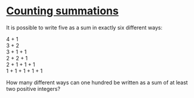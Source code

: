 # [Counting summations](http://projecteuler.net/problem=76)

It is possible to write five as a sum in exactly six different ways:

4 + 1  
3 + 2  
3 + 1 + 1  
2 + 2 + 1  
2 + 1 + 1 + 1  
1 + 1 + 1 + 1 + 1

How many different ways can one hundred be written as a sum of at least two positive integers?

